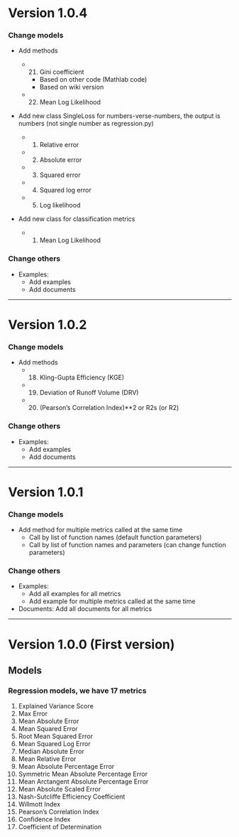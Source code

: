 # Version 1.0.4

### Change models
+ Add methods
    + 21. Gini coefficient
        + Based on other code (Mathlab code)
        + Based on wiki version
    + 22. Mean Log Likelihood
    
+ Add new class SingleLoss for numbers-verse-numbers, the output is numbers (not single number as regression.py)
    + 1. Relative error
    + 2. Absolute error
    + 3. Squared error
    + 4. Squared log error
    + 5. Log likelihood
    
+ Add new class for classification metrics
    + 1. Mean Log Likelihood
    
    
### Change others
+ Examples: 
    + Add examples
    + Add documents

---------------------------------------------------------------------

# Version 1.0.2

### Change models
+ Add methods
    + 18. Kling-Gupta Efficiency (KGE)
    + 19. Deviation of Runoff Volume (DRV)
    + 20. (Pearson’s Correlation Index)**2 or R2s (or R2)
    
### Change others
+ Examples: 
    + Add examples
    + Add documents

---------------------------------------------------------------------

# Version 1.0.1 

### Change models
+ Add method for multiple metrics called at the same time
    + Call by list of function names (default function parameters)
    + Call by list of function names and parameters (can change function parameters)
### Change others
+ Examples: 
    + Add all examples for all metrics
    + Add example for multiple metrics called at the same time
+ Documents: Add all documents for all metrics
    
---------------------------------------------------------------------
# Version 1.0.0 (First version)

## Models

### Regression models, we have 17 metrics 
1. Explained Variance Score
2. Max Error
3. Mean Absolute Error
4. Mean Squared Error
5. Root Mean Squared Error
6. Mean Squared Log Error
7. Median Absolute Error
8. Mean Relative Error
9. Mean Absolute Percentage Error
10. Symmetric Mean Absolute Percentage Error
11. Mean Arctangent Absolute Percentage Error
12. Mean Absolute Scaled Error
13. Nash-Sutcliffe Efficiency Coefficient
14. Willmott Index
15. Pearson’s Correlation Index
16. Confidence Index 
17. Coefficient of Determination

